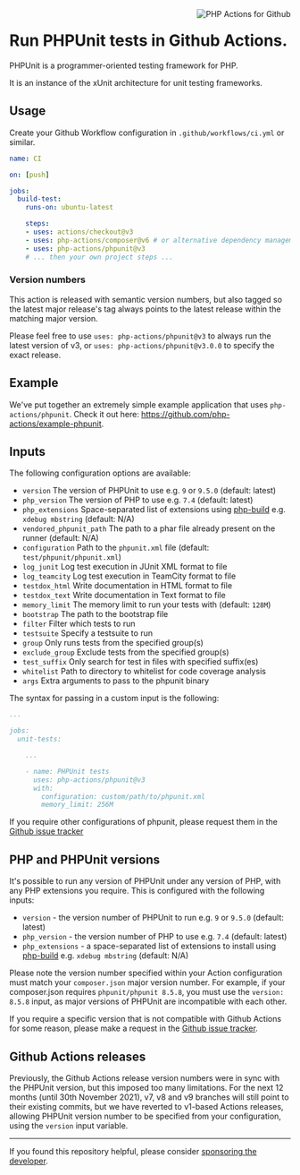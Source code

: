 <img src="http://159.65.210.101/php-actions.png" align="right" alt="PHP Actions for Github" />

Run PHPUnit tests in Github Actions.
====================================

PHPUnit is a programmer-oriented testing framework for PHP.

It is an instance of the xUnit architecture for unit testing frameworks.

Usage
-----

Create your Github Workflow configuration in `.github/workflows/ci.yml` or similar.

```yaml
name: CI

on: [push]

jobs:
  build-test:
    runs-on: ubuntu-latest

    steps:
    - uses: actions/checkout@v3
    - uses: php-actions/composer@v6 # or alternative dependency management
    - uses: php-actions/phpunit@v3
    # ... then your own project steps ...
```

### Version numbers

This action is released with semantic version numbers, but also tagged so the latest major release's tag always points to the latest release within the matching major version.

Please feel free to use `uses: php-actions/phpunit@v3` to always run the latest version of v3, or `uses: php-actions/phpunit@v3.0.0` to specify the exact release.

Example
-------

We've put together an extremely simple example application that uses `php-actions/phpunit`. Check it out here: https://github.com/php-actions/example-phpunit.

Inputs
------

The following configuration options are available:

+ `version` The version of PHPUnit to use e.g. `9` or `9.5.0` (default: latest)
+ `php_version` The version of PHP to use e.g. `7.4` (default: latest)
+ `php_extensions` Space-separated list of extensions using [php-build][php-build] e.g. `xdebug mbstring` (default: N/A)
+ `vendored_phpunit_path` The path to a phar file already present on the runner (default: N/A)
+ `configuration` Path to the `phpunit.xml` file (default: `test/phpunit/phpunit.xml`)
+ `log_junit` Log test execution in JUnit XML format to file
+ `log_teamcity` Log test execution in TeamCity format to file 
+ `testdox_html` Write documentation in HTML format to file
+ `testdox_text` Write documentation in Text format to file
+ `memory_limit` The memory limit to run your tests with (default: `128M`)
+ `bootstrap` The path to the bootstrap file
+ `filter` Filter which tests to run
+ `testsuite` Specify a testsuite to run
+ `group` Only runs tests from the specified group(s)
+ `exclude_group` Exclude tests from the specified group(s)
+ `test_suffix` Only search for test in files with specified suffix(es)
+ `whitelist` Path to directory to whitelist for code coverage analysis
+ `args` Extra arguments to pass to the phpunit binary

The syntax for passing in a custom input is the following:

```yaml
...

jobs:
  unit-tests:

    ...

    - name: PHPUnit tests
      uses: php-actions/phpunit@v3
      with:
        configuration: custom/path/to/phpunit.xml
        memory_limit: 256M
```

If you require other configurations of phpunit, please request them in the [Github issue tracker][issues]

PHP and PHPUnit versions
------------------------

It's possible to run any version of PHPUnit under any version of PHP, with any PHP extensions you require. This is configured with the following inputs:

+ `version` - the version number of PHPUnit to run e.g. `9` or `9.5.0` (default: latest)
+ `php_version` - the version number of PHP to use e.g. `7.4` (default: latest)
+ `php_extensions` - a space-separated list of extensions to install using [php-build][php-build] e.g. `xdebug mbstring` (default: N/A)

Please note the version number specified within your Action configuration must match your `composer.json` major version number. For example, if your composer.json requires `phpunit/phpunit 8.5.8`, you must use the `version: 8.5.8` input, as major versions of PHPUnit are incompatible with each other.

If you require a specific version that is not compatible with Github Actions for some reason, please make a request in the [Github issue tracker][issues].

Github Actions releases
-----------------------

Previously, the Github Actions release version numbers were in sync with the PHPUnit version, but this imposed too many limitations. For the next 12 months (until 30th November 2021), v7, v8 and v9 branches will still point to their existing commits, but we have reverted to v1-based Actions releases, allowing PHPUnit version number to be specified from your configuration, using the `version` input variable.

***

If you found this repository helpful, please consider [sponsoring the developer][sponsor].

[issues]: https://github.com/php-actions/phpunit/issues
[php-build]: https://github.com/php-actions/php-build
[sponsor]: https://github.com/sponsors/g105b
